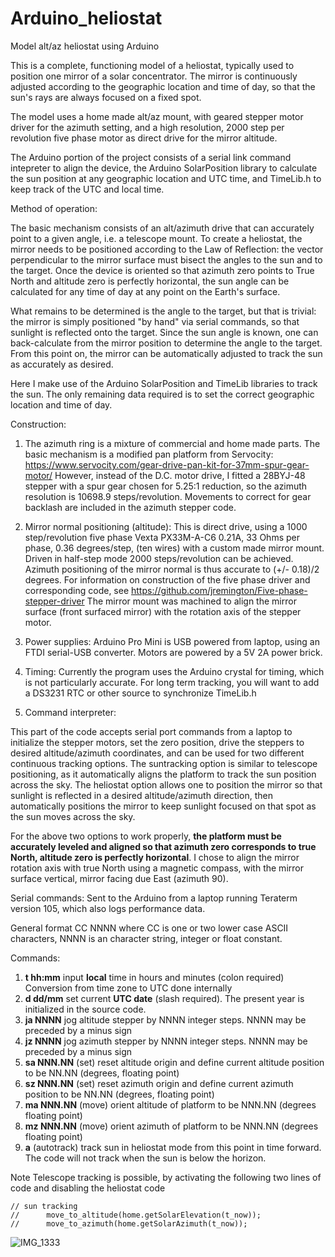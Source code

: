 # Arduino_heliostat
Model alt/az heliostat using Arduino

This is a complete, functioning model of a heliostat, typically used to position one mirror of a solar concentrator. The mirror is continuously adjusted according to the geographic location and time of day, so that the sun's rays are always focused on a fixed spot.

The model uses a home made alt/az mount, with geared stepper motor driver for the azimuth setting, and a high resolution, 2000 step per revolution five phase motor as direct drive for the mirror altitude.

The Arduino portion of the project consists of a serial link command intepreter to align the device, the Arduino SolarPosition library to calculate the sun position at any geographic location and UTC time, and TimeLib.h to keep track of the UTC and local time.

Method of operation:

The basic mechanism consists of an alt/azimuth drive that can accurately point to a given angle, i.e. a telescope mount. To create a heliostat, the mirror needs to be positioned according to the Law of Reflection: the vector perpendicular to the mirror surface must bisect the angles to the sun and to the target. Once the device is oriented so that azimuth zero points to True North and altitude zero is perfectly horizontal, the sun angle can be calculated for any time of day at any point on the Earth's surface.

What remains to be determined is the angle to the target, but that is trivial: the mirror is simply positioned "by hand" via serial commands, so that sunlight is reflected onto the target. Since the sun angle is known, one can back-calculate from the mirror position to determine the angle to the target. From this point on, the mirror can be automatically adjusted to track the sun as accurately as desired.

Here I make use of the Arduino SolarPosition and TimeLib libraries to track the sun. The only remaining data required is to set the correct geographic location and time of day.

Construction:

1. The azimuth ring is a mixture of commercial and home made parts. The basic mechanism is a modified pan platform from Servocity: https://www.servocity.com/gear-drive-pan-kit-for-37mm-spur-gear-motor/  However, instead of the D.C. motor drive, I fitted a 28BYJ-48 stepper with a spur gear chosen for 5.25:1 reduction, so the azimuth resolution is 10698.9 steps/revolution.  Movements to correct for gear backlash are included in the azimuth stepper code.

2. Mirror normal positioning (altitude): This is direct drive, using a 1000 step/revolution five phase Vexta PX33M-A-C6 0.21A, 33 Ohms per phase, 0.36 degrees/step, (ten wires) with a custom made mirror mount. Driven in half-step mode 2000 steps/revolution can be achieved. Azimuth positioning of the mirror normal is thus accurate to (+/- 0.18)/2 degrees. For information on construction of the five phase driver and corresponding code, see https://github.com/jremington/Five-phase-stepper-driver
The mirror mount was machined to align the mirror surface (front surfaced mirror) with the rotation axis of the stepper motor.

3. Power supplies: Arduino Pro Mini is USB powered from laptop, using an FTDI serial-USB converter. Motors are powered by a 5V 2A power brick.

4. Timing: Currently the program uses the Arduino crystal for timing, which is not particularly accurate. For long term tracking, you will want to add a DS3231 RTC or other source to synchronize TimeLib.h 

5. Command interpreter:

This part of the code accepts serial port commands from a laptop to initialize the stepper motors, set the zero position, drive the steppers to desired altitude/azimuth coordinates, and can be used for two different continuous tracking options. The suntracking option is similar to telescope positioning, as it automatically aligns the platform to track the sun position across the sky. The heliostat option allows one to position the mirror so that sunlight is reflected in a desired altitude/azimuth direction, then automatically positions the mirror to keep sunlight focused on that spot as the sun moves across the sky.

For the above two options to work properly, **the platform must be accurately leveled and aligned so that azimuth zero corresponds to true North, altitude zero is perfectly horizontal**. I chose to align the mirror rotation axis with true North using a magnetic compass, with the mirror surface vertical, mirror facing due East (azimuth 90).

Serial commands: Sent to the Arduino from a laptop running Teraterm version 105, which also logs performance data.

General format CC NNNN where CC is one or two lower case ASCII characters, NNNN is an character string, integer or float constant.

Commands:
1. **t hh:mm**   input **local** time in hours and minutes (colon required) Conversion from time zone to UTC done internally
2. **d dd/mm**   set current **UTC date** (slash required). The present year is initialized in the source code.
3. **ja NNNN**   jog altitude stepper by NNNN integer steps. NNNN may be preceded by a minus sign
4. **jz NNNN**   jog azimuth stepper  by NNNN integer steps. NNNN may be preceded by a minus sign
5. **sa NNN.NN**   (set) reset altitude origin and define current altitude position to be NN.NN (degrees, floating point)
6. **sz NNN.NN**   (set) reset azimuth origin and define current azimuth position to be NN.NN (degrees, floating point)
7. **ma NNN.NN**   (move) orient altitude of platform to be NNN.NN (degrees floating point)
8. **mz NNN.NN**   (move) orient azimuth of platform to be NNN.NN (degrees floating point)
9. **a**         (autotrack) track sun in heliostat mode from this point in time forward. The code will not track when the sun is below the horizon.

Note Telescope tracking is possible, by activating the following two lines of code and disabling the heliostat code
```
// sun tracking
//      move_to_altitude(home.getSolarElevation(t_now));
//      move_to_azimuth(home.getSolarAzimuth(t_now));
```


![IMG_1333](https://user-images.githubusercontent.com/5509037/142272758-720977f1-b27b-418c-a9b5-af44a58f26bb.JPG)
